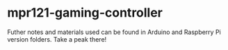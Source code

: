 # mpr121-gaming-controller

Futher notes and materials used can be found in Arduino and Raspberry Pi version folders. Take a peak there!
